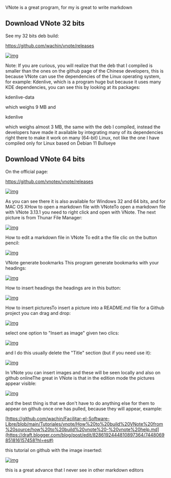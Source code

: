 VNote is a great program, for my is great to write markdown

## Download VNote 32 bits

See my 32 bits deb build:

https://github.com/wachin/vnote/releases

[![img](https://blogger.googleusercontent.com/img/a/AVvXsEjlO--mrlcPE7UnYep-42s0mqmEMCJJZdSZFhOe2TT2WG5UnlLtxAVze-Dygkt9RhsqIH8VztBPwxrnq4FOJqdM0AYeVBHprmINwKTRDBwreOgPm_JZoWHvajzW8qrrsRs56YRDvyc5qZJFssNMRweN0qcHDce44UYjQTevcxG0dCAlXPB-_swASAJa=s16000)](https://draft.blogger.com/blog/post/edit/8286192444810897364/7448069851816157458?hl=es#)

Note: If you are curious, you will realize that the deb that I compiled is smaller than the ones on the github page of the Chinese developers, this is because VNote can use the dependencies of the Linux operating system, for example: Kdenlive, which is a program huge but because it uses many KDE dependencies, you can see this by looking at its packages:

kdenlive-data

which weighs 9 MB and

kdenlive

which weighs almost 3 MB, the same with the deb I compiled, instead the developers have made it available by integrating many of its dependencies right there to make it work on many (64-bit) Linux, not like the one I have compiled only for Linux based on Debian 11 Bullseye

## Download VNote 64 bits

On the official page:

https://github.com/vnotex/vnote/releases

 [![img](https://blogger.googleusercontent.com/img/a/AVvXsEgAZ6O3P9gbERiJNjRvYd6miLJ2BjtED3Bou9wNHag-GlQ-NklHD9isYG_zntQFlsylS63WLxN70hPLfVwG2heP2cGryV0TTRY3BqsVx2sWW7kwDZNJK2N54UXQm6NbxMQzdM-A5sVbAyNQUu8zOz1JroSCpMhNgQbkKg-NmS7PJj_QOsBeIKjg2f9w=s16000)](https://draft.blogger.com/blog/post/edit/8286192444810897364/7448069851816157458?hl=es#) 
 
 As you can see there it is also available for Windows 32 and 64 bits, and for MAC OS XHow to open a markdown file with VNoteTo open a markdown file with VNote 3.13.1 you need to right click and open with VNote. The next picture is from Thunar File Manager: 
 
 [![img](https://blogger.googleusercontent.com/img/a/AVvXsEgKUxKLEs87trAOie3pzF6WylirIN5j79zApJlEcB9oogx9uARUpMz6-bvnZK_x0wErweKHt7c64G5EXucLJwT-poBmkViMotpaavuEBNWFE73QMOrKO-QI9xmSW3e1mb1P2lQYwQbIIuBPf0EgPGYJjUQYM4RYCvliUis0tSszShwBHrmvYOxgL3iH=s16000)](https://draft.blogger.com/blog/post/edit/8286192444810897364/7448069851816157458?hl=es#)   
 
 How to edit a markdown file in VNote To edit a the file clic on the button pencil: 
 
 [![img](https://blogger.googleusercontent.com/img/a/AVvXsEjYW0zKvxwnQX7GE7QhNasO80heKmNSXeR6cqckxQvKLRohV1FD0gY_zvNbWkBu6X6I5bVS48LPR41iuBhgbRL7Nu-GPC0-GYTGvnSYEph8snDvDp1Ch_obNO68BGZp7xyfRgDTVY6QegdLTarLjMwXB1FhMCvOvB0UD8QFL9Dly5EsZw6k46AJQTZb=s16000)](https://draft.blogger.com/blog/post/edit/8286192444810897364/7448069851816157458?hl=es#)  
 
 VNote generate bookmarks This program generate bookmarks with your headings: 
 
 [![img](https://blogger.googleusercontent.com/img/a/AVvXsEhdfelfARl4tEh2SbPFqzUBMYZQfy8ZGlYAuB-c8e7CMqK95F49-GI9E6ZfDOYxIpk6V5_dYpNp4Zu7NwUWRA-_q1QAijv7iQxRd5EOETyMGPi1SnoaoxlsWSyJhIbIva8moExOlhvq-gMAWtKPc3nyBT0aPRGDkEiXKLKdIh6nn3Ls9mIq1eyyDYAS=s16000)](https://draft.blogger.com/blog/post/edit/8286192444810897364/7448069851816157458?hl=es#)   
 
 How to insert headings the headings are in this button:
 
 [![img](https://blogger.googleusercontent.com/img/a/AVvXsEgrXiFGJv7DNpY3LiF4cnoMq99V_TqJFH0tvfz6YTAPKarmOrBT_lsZf-6dgBSj_JAj3_Tz5ixfiu9WSIUOe8FLbKhLOppfZrZnNOuaQ85uoxopZOR1pVQW_LS9SEkV6ODN0fTGjUhvVIPSj7oEUToZ5gF3PlKeTRGgxmbFB4QZvdiRFzKLveb-5iu9=s16000)](https://draft.blogger.com/blog/post/edit/8286192444810897364/7448069851816157458?hl=es#)  
 
 How to insert picturesTo insert a picture into a README.md file for a Github project you can drag and drop:
 
 [![img](https://blogger.googleusercontent.com/img/a/AVvXsEiB6LWNAq6uwKXMFUTjxZ-4X5Vs6AR5nZHQH5rBzn5WPhXZXIk0zpXHSpXH8OXGgunuNOw0fljEOaf7FCEpSQsrW7Bluae7WusJjuvByllbkygFWL4Z4Z5QRn-pa9H7jcQmAR2YcMESxU5WO_eSJ5lb4fgTyHU8iAq798O3UY4Ao22pqSm809UczmHt=s16000)](https://draft.blogger.com/blog/post/edit/8286192444810897364/7448069851816157458?hl=es#)  
 
 select one option to "Insert as image" given two clics: 
 
 [![img](https://blogger.googleusercontent.com/img/a/AVvXsEh4RYB3lkHb9hSVarQZGU7tcrPM7bKOyPKd1Q4RWInqcs_hrZaBA8f_W8tE57HLRY9_pFcnUgBAx2TLLmYzPiLkZ6v9g20ITwlhSWVj5OZQax-ZalJ4gYEkKez4gqli0WJfTQh13oWF39LedewlCJbWs6I_A-imcSB6N03vihXJVmnTbpNZAy0Brba-=s16000)](https://draft.blogger.com/blog/post/edit/8286192444810897364/7448069851816157458?hl=es#)  
 
 and I do this usually delete the "Title" section (but if you need use it): 
 
 [![img](https://blogger.googleusercontent.com/img/a/AVvXsEjQ-4_GO_cfMO5VcASuVAw0fyiFdB2zq0K795xSsquT-tofJaRNggY1sCtGuUR0GAkeNzCE_3rzDSIwtBeGMDpXegaGN0WksVZ2FdpX4f55Yf1d6XvA2UPkRJrGrWgX12bLo94tUvCYy4mnUCTjzl9Ts-RUuZjiZZdJm5bFjgxRmnjuyFh04QAOYcAd=s16000)](https://draft.blogger.com/blog/post/edit/8286192444810897364/7448069851816157458?hl=es#)   
 
 In VNote you can insert images and these will be seen locally and also on github onlineThe great in VNote is that in the edition mode the pictures appear visible: 
 
 [![img](https://blogger.googleusercontent.com/img/a/AVvXsEj3iDtWPlrHNeDegII7otPDVjHfUZuZNt3G6B5mY2cWRLiiONGSTqp8pfX8RLQspaljzFo6UrsTrZkDqOdsycsYND_MhJDEsyZS_OXdZLNCZjdpua8XLDJc8EDkqHlvPom4SVk9rSVAN0xrkbWhP8tSlsm_VPSi09vP1JDiEcF_01BIERIfl2zNaMTg=s16000)](https://draft.blogger.com/blog/post/edit/8286192444810897364/7448069851816157458?hl=es#)  
 
 and the best thing is that we don't have to do anything else for them to appear on github once one has pulled, because they will appear, example: 
 
 [https://github.com/wachin/Facilitar-el-Software-Libre/blob/main/Tutoriales/vnote/How%20to%20build%20VNote%20from%20source/how%20to%20build%20vnote%20-%20vnote%20help.md](https://draft.blogger.com/blog/post/edit/8286192444810897364/7448069851816157458?hl=es#) 
 
 this tutorial on github with the image inserted:
 
 [![img](https://blogger.googleusercontent.com/img/a/AVvXsEipIcDlzGRijd7em2Qf6aM1Mlz5fsbeU5Legj1iq_gj2DqvCOdpiyMRkavRmBJQJzCsXfmWMbkU8IVbuxWAmkqXC20jKAEWajpgKAtlq91ZFOH9BccdZWf88ak3VfnOzI8KdwNIaa6pRG2T35ENzjuN1OofS4l9w9YFuuy5gGDdqbTY40Z9921ffK13=s16000)](https://draft.blogger.com/blog/post/edit/8286192444810897364/7448069851816157458?hl=es#)  
 
 this is a great advance that I never see in other markdown editors    